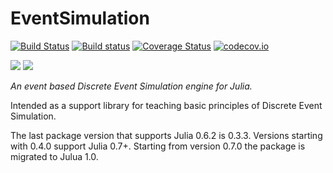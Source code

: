 # EventSimulation

[![Build Status](https://travis-ci.org/bkamins/EventSimulation.jl.svg?branch=master)](https://travis-ci.org/bkamins/EventSimulation.jl)
[![Build status](https://ci.appveyor.com/api/projects/status/t6wdg7i0lnxcgivc?svg=true)](https://ci.appveyor.com/project/bkamins/eventsimulation-jl)
[![Coverage Status](https://coveralls.io/repos/bkamins/EventSimulation.jl/badge.svg?branch=master&service=github)](https://coveralls.io/github/bkamins/EventSimulation.jl?branch=master)
[![codecov.io](http://codecov.io/github/bkamins/EventSimulation.jl/coverage.svg?branch=master)](http://codecov.io/github/bkamins/EventSimulation.jl?branch=master)

[![](https://img.shields.io/badge/docs-stable-blue.svg)](https://bkamins.github.io/EventSimulation.jl/stable)
[![](https://img.shields.io/badge/docs-latest-blue.svg)](https://bkamins.github.io/EventSimulation.jl/latest)


*An event based Discrete Event Simulation engine for Julia.*

Intended as a support library for teaching basic principles of Discrete Event Simulation.

The last package version that supports Julia 0.6.2 is 0.3.3. Versions starting with 0.4.0 support Julia 0.7+.
Starting from version 0.7.0 the package is migrated to Julua 1.0.
